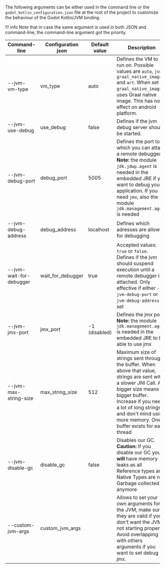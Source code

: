 The following arguments can be either used in the command line or the `godot_kotlin_configuration.json` file at the root
of the project to customize the behaviour of the Godot Kotlin/JVM binding.

!!! info
    Note that in case the same argument is used in both JSON and command-line, the command-line argument got the priority.


| Command-line            | Configuration  json | Default value | Description                                                                                                                                                                                                                                                          | Example                                                                                                 |
|-------------------------|---------------------|---------------|----------------------------------------------------------------------------------------------------------------------------------------------------------------------------------------------------------------------------------------------------------------------|---------------------------------------------------------------------------------------------------------|
| --jvm-vm-type           | vm_type             | auto          | Defines the VM to run on. Possible values are `auto`, `jvm`, `graal_native_image` and `art`. When set to `graal_native_image` it uses Graal native image. This has no effect on android platform.                                                                    | `--jvm-vm-type=jvm` or `vm-type=jvm`                                                                    |
| --jvm-use-debug         | use_debug           | false         | Defines if the jvm debug server should be started.                                                                                                                                                                                                                   | `--jvm-use_debug` or `use_debug=true`                                                                   |
| --jvm-debug-port        | debug_port          | 5005          | Defines the port to which you can attach a remote debugger. **Note:** the module `jdk.jdwp.agent` is needed in the embedded JRE if you want to debug your application. If you need `jmx`, also the module `jdk.management.agent` is needed                           | `--jvm-debug-port=5005` or `debug-port=5005`                                                            |
| --jvm-debug-address     | debug_address       | localhost     | Defines which adresses are allowed for debugging                                                                                                                                                                                                                     | `--jvm-debug-address=localhost` or `debug-address=localhost`                                            |
| --jvm-wait-for-debugger | wait_for_debugger   | true          | Accepted values: `true` or `false`. Defines if the jvm should suspend execution until a remote debugger is attached. Only effective if either `--jvm-debug-port` or `--jvm-debug-address` is set                                                                     | `--wait-for-debugger` or `wait-for-debugger=true`                                                       |
| --jvm-jmx-port          | jmx_port            | -1 (disabled) | Defines the jmx port. **Note:** the module `jdk.management.agent` is needed in the embedded JRE to be able to use jmx                                                                                                                                                | `--jvm-jmx-port=5006` or `jmx-port=5006`                                                                |
| --jvm-max-string-size   | max_string_size     | 512           | Maximum size of strings sent through the buffer. When above that value, strings are sent with a slower JNI Call. A bigger size means a bigger buffer. Increase if you need a lot of long strings and don't mind using more memory. One buffer exists for each thread | `--jvm-max-string-size=512` or `max-string-size=512`                                                    |
| --jvm-disable-gc        | disable_gc          | false         | Disables our GC. **Caution:** If you disable our GC you **will** have memory leaks as all Reference types and Native Types are not Garbage collected anymore                                                                                                         | `--jvm-disable-gc` or `disable-gc=true`                                                                 |
| --custom-jvm-args       | custom_jvm_args     |               | Allows to set your own arguments for the JVM, make sure they are valid if you don't want the JVM not starting properly. Avoid overlapping with others arguments if you want to set debug or jmx.                                                                     | `--custom-jvm-args="-Xmx4g -Xms4g"`(Use space as a separator) or `custom_jvm_args=["-Xmx4g", "-Xms4g"]` |
